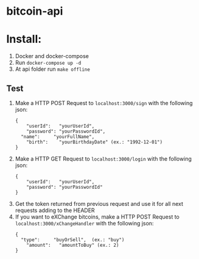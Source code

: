 # bitcoin-api

# Install:
  1. Docker and docker-compose
  2. Run `docker-compose up -d`
  3. At api folder run `make offline`

## Test
  1. Make a HTTP POST Request to `localhost:3000/sign` with the following json:
      ```
      {
	      "userId":   "yourUserId",
	      "password": "yourPasswordId",
       	"name":     "yourFullName",
	      "birth":    "yourBirthdayDate" (ex.: "1992-12-01")
      }
      ```
  2. Make a HTTP GET Request to `localhost:3000/login` with the following json:
      ```
      {
	      "userId":   "yourUserId",
	      "password": "yourPasswordId"
      }
      ```
  3. Get the token returned from previous request and use it for all next requests adding to the HEADER
  4. If you want to eXChange bitcoins, make a HTTP POST Request to `localhost:3000/xChangeHandler` with the following json:
      ```
      {
        "type":     "buyOrSell",  (ex.: "buy")
	      "amount":   "amountToBuy" (ex.: 2)
      }
      ```
